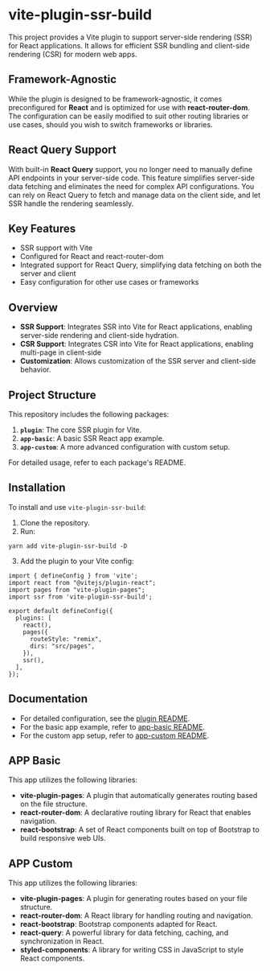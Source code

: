 # vite-plugin-ssr-build

This project provides a Vite plugin to support server-side rendering (SSR) for React applications. It allows for efficient SSR bundling and client-side rendering (CSR) for modern web apps.

## Framework-Agnostic

While the plugin is designed to be framework-agnostic, it comes preconfigured for **React** and is optimized for use with **react-router-dom**. The configuration can be easily modified to suit other routing libraries or use cases, should you wish to switch frameworks or libraries.

## React Query Support

With built-in **React Query** support, you no longer need to manually define API endpoints in your server-side code. This feature simplifies server-side data fetching and eliminates the need for complex API configurations. You can rely on React Query to fetch and manage data on the client side, and let SSR handle the rendering seamlessly.

## Key Features

- SSR support with Vite
- Configured for React and react-router-dom
- Integrated support for React Query, simplifying data fetching on both the server and client
- Easy configuration for other use cases or frameworks

## Overview

- **SSR Support**: Integrates SSR into Vite for React applications, enabling server-side rendering and client-side hydration.
- **CSR Support**: Integrates CSR into Vite for React applications, enabling multi-page in client-side
- **Customization**: Allows customization of the SSR server and client-side behavior.

## Project Structure

This repository includes the following packages:

1. **`plugin`**: The core SSR plugin for Vite.
2. **`app-basic`**: A basic SSR React app example.
3. **`app-custom`**: A more advanced configuration with custom setup.

For detailed usage, refer to each package's README.

## Installation

To install and use `vite-plugin-ssr-build`:

1. Clone the repository.
2. Run:

```
yarn add vite-plugin-ssr-build -D
```

3. Add the plugin to your Vite config:

```
import { defineConfig } from 'vite';
import react from "@vitejs/plugin-react";
import pages from "vite-plugin-pages";
import ssr from 'vite-plugin-ssr-build';

export default defineConfig({
  plugins: [
    react(),
    pages({
      routeStyle: "remix",
      dirs: "src/pages",
    }),
    ssr(),
  ],
});
```

## Documentation

- For detailed configuration, see the [plugin README](./packages/plugin/README.md).
- For the basic app example, refer to [app-basic README](./packages/app-basic/README.md).
- For the custom app setup, refer to [app-custom README](./packages/app-custom/README.md).

## APP Basic

This app utilizes the following libraries:

- **vite-plugin-pages**: A plugin that automatically generates routing based on the file structure.
- **react-router-dom**: A declarative routing library for React that enables navigation.
- **react-bootstrap**: A set of React components built on top of Bootstrap to build responsive web UIs.

## APP Custom

This app utilizes the following libraries:

- **vite-plugin-pages**: A plugin for generating routes based on your file structure.
- **react-router-dom**: A React library for handling routing and navigation.
- **react-bootstrap**: Bootstrap components adapted for React.
- **react-query**: A powerful library for data fetching, caching, and synchronization in React.
- **styled-components**: A library for writing CSS in JavaScript to style React components.
